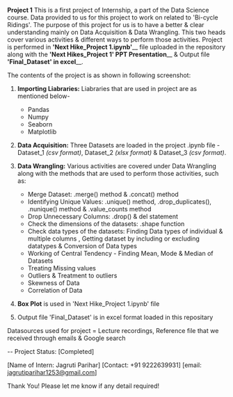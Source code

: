 **Project 1** 
This is a first project of Internship, a part of the Data Science course. Data provided to us for this project to work on related to 'Bi-cycle Ridings'.
The purpose of this project for us is to have a better & clear understanding mainly on Data Acquisition & Data Wrangling. This two heads cover various activities & different ways to perform those activities.
Project is performed in **'Next Hike_Project 1.ipynb'**__ file uploaded in the repository along with the **'Next Hikes_Project 1' PPT Presentation**__ & Output file **'Final_Dataset' in excel**__.

The contents of the project is as shown in following screenshot:
1. **Importing Liabraries:** Liabraries that are used in project are as mentioned below-
   - Pandas 
   - Numpy
   - Seaborn
   - Matplotlib
     
2. **Data Acquisition:** Three Datasets are loaded in the project .ipynb file - Dataset_1 *(csv format)*, Dataset_2 *(xlsx format)* & Dataset_3 *(csv format)*.
   
3. **Data Wrangling:** Various activities are covered under Data Wrangling along with the methods that are used to perform those activities, such as:
   - Merge Dataset:  .merge() method & .concat() method
   - Identifying Unique Values: .unique() method, .drop_duplicates(), .nunique() method & .value_counts method
   - Drop Unnecessary Columns: .drop() & del statement
   - Check the dimensions of the datasets: .shape function
   - Check data types of the datasets: Finding Data types of individual & multiple columns , Getting dataset by including or excluding datatypes & Conversion of Data types
   - Working of Central Tendency - Finding Mean, Mode & Median of Datasets
   - Treating Missing values
   - Outliers & Treatment to outliers
   - Skewness of Data
   - Correlation of Data

  4. **Box Plot** is used in 'Next Hike_Project 1.ipynb' file

  5. Output file 'Final_Dataset' is in excel format loaded in this repositary

Datasources used for project = Lecture recordings, Reference file that we received through emails & Google search 

-- Project Status: [Completed]

[Name of Intern: Jagruti Parihar]
[Contact: +91 9222639931]
[email: jagrutiparihar1253@gmail.com]



Thank You! Please let me know if any detail required!
